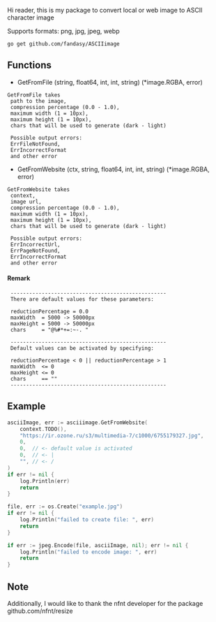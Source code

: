 Hi reader, this is my package to convert local or web image to ASCII character image

Supports formats: png, jpg, jpeg, webp 

```
go get github.com/fandasy/ASCIIimage
```

Functions
---
- GetFromFile (string, float64, int, int, string) (*image.RGBA, error)
```
GetFromFile takes
 path to the image,
 compression percentage (0.0 - 1.0),
 maximum width (1 = 10px),
 maximum height (1 = 10px),
 chars that will be used to generate (dark - light)

 Possible output errors:
 ErrFileNotFound,
 ErrIncorrectFormat
 and other error
```

- GetFromWebsite (ctx, string, float64, int, int, string) (*image.RGBA, error)
```
GetFromWebsite takes
 context,
 image url,
 compression percentage (0.0 - 1.0),
 maximum width (1 = 10px),
 maximum height (1 = 10px),
 chars that will be used to generate (dark - light)

 Possible output errors:
 ErrIncorrectUrl,
 ErrPageNotFound,
 ErrIncorrectFormat
 and other error
```

#### Remark
```
 --------------------------------------------------
 There are default values for these parameters:

 reductionPercentage = 0.0
 maxWidth  = 5000 -> 50000px
 maxHeight = 5000 -> 50000px
 chars     = "@%#*+=:~-. "

 --------------------------------------------------
 Default values can be activated by specifying:

 reductionPercentage < 0 || reductionPercentage > 1
 maxWidth  <= 0
 maxHeight <= 0
 chars     == ""
 --------------------------------------------------
```

Example
---
```GO
asciiImage, err := asciiimage.GetFromWebsite(
	context.TODO(),
	"https://ir.ozone.ru/s3/multimedia-7/c1000/6755179327.jpg",
	0,  
	0,  // <- default value is activated
	0,  // <- |
	"", // <- /
)
if err != nil {
	log.Println(err)
	return
}

file, err := os.Create("example.jpg")
if err != nil {
	log.Println("failed to create file: ", err)
	return
}

if err := jpeg.Encode(file, asciiImage, nil); err != nil {
	log.Println("failed to encode image: ", err)
	return
}
```

Note
---
Additionally, I would like to thank the nfnt developer for the package github.com/nfnt/resize
